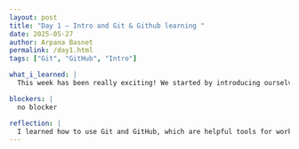 ```yaml
---
layout: post
title: "Day 1 – Intro and Git & Github learning "
date: 2025-05-27
author: Arpana Basnet
permalink: /day1.html
tags: ["Git", "GitHub", "Intro"]

what_i_learned: |
  This week has been really exciting! We started by introducing ourselves and learning about Git and GitHub — how they work and how we’ll be using them during the internship. I also got more comfortable using Google Docs to collaborate with others. One of the things I’m most proud of is the website I created. With help from the mentors, I built a personal site that includes my own info. It was my first time doing something like this, and it felt great to see it come together. I’m really looking forward to learning more and improving my skills.

blockers: |
  no blocker

reflection: |
  I learned how to use Git and GitHub, which are helpful tools for working on projects. I also practiced using Google Docs for teamwork.
---
```

